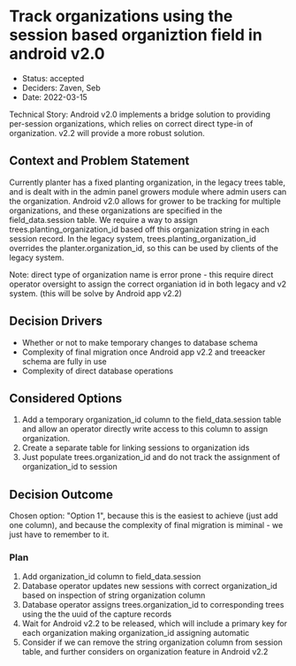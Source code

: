 # Track organizations using the session based organiztion field in android v2.0

* Status: accepted
* Deciders: Zaven, Seb
* Date: 2022-03-15

Technical Story: Android v2.0 implements a bridge solution to providing per-session organizations, which relies on correct direct type-in of organization.  v2.2 will provide a more robust solution.

## Context and Problem Statement

Currently planter has a fixed planting organization, in the legacy trees table, and is dealt with in the admin panel growers module where admin users can the organization.  Android v2.0 allows for grower to be tracking for multiple organizations, and these organizations are specified in the field_data.session table.  We require a way to assign trees.planting_organization_id based off this organization string in each session record.   In the legacy system, trees.planting_organization_id overrides the planter.organization_id, so this can be used by clients of the legacy system.  

Note: direct type of organization name is error prone - this require direct operator oversight to assign the correct organiation id in both legacy and v2 system. (this will be solve by Android app v2.2)

## Decision Drivers 

* Whether or not to make temporary changes to database schema
* Complexity of final migration once Android app v2.2 and treeacker schema are fully in use
* Complexity of direct database operations

## Considered Options

1. Add a temporary organization_id column to the field_data.session table and allow an operator directly write access to this column to assign organization.
2. Create a separate table for linking sessions to organization ids
3. Just populate trees.organization_id and do not track the assignment of organization_id to session

## Decision Outcome

Chosen option: "Option 1", because this is the easiest to achieve (just add one column), and because the complexity of final migration is miminal - we just have to remember to it.

### Plan
1. Add organization_id column to field_data.session
2. Database operator updates new sessions with correct organization_id based on inspection of string organization column
3. Database operator assigns trees.organization_id to corresponding trees using the the uuid of the capture records
4. Wait for Android v2.2 to be released, which will include a primary key for each organization making organization_id assigning automatic
5. Consider if we can remove the string organization column from session table, and further considers on organization feature in Android v2.2
